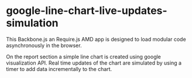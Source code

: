 google-line-chart-live-updates-simulation
====================

This Backbone.js an Require.js AMD app is designed to load modular code asynchronously in the browser.

On the report section a simple line chart is created using google visualization API. Real  time updates of the chart are 
simulated by using a timer to add data incrementally to the chart.


